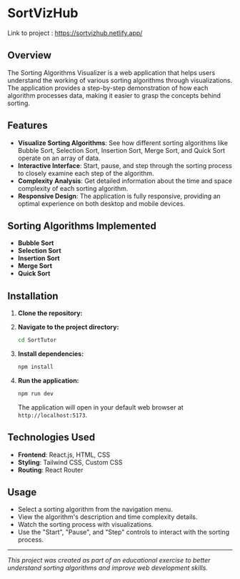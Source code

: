 # SortVizHub

Link to project : https://sortvizhub.netlify.app/

## Overview

The Sorting Algorithms Visualizer is a web application that helps users understand the working of various sorting algorithms through visualizations. The application provides a step-by-step demonstration of how each algorithm processes data, making it easier to grasp the concepts behind sorting.

## Features

- **Visualize Sorting Algorithms**: See how different sorting algorithms like Bubble Sort, Selection Sort, Insertion Sort, Merge Sort, and Quick Sort operate on an array of data.
- **Interactive Interface**: Start, pause, and step through the sorting process to closely examine each step of the algorithm.
- **Complexity Analysis**: Get detailed information about the time and space complexity of each sorting algorithm.
- **Responsive Design**: The application is fully responsive, providing an optimal experience on both desktop and mobile devices.

## Sorting Algorithms Implemented

- **Bubble Sort**
- **Selection Sort**
- **Insertion Sort**
- **Merge Sort**
- **Quick Sort**

## Installation

1. **Clone the repository:**

2. **Navigate to the project directory:**
    ```bash
    cd SortTutor
    ```

3. **Install dependencies:**
    ```bash
    npm install
    ```

4. **Run the application:**
    ```bash
    npm run dev
    ```

    The application will open in your default web browser at `http://localhost:5173`.

## Technologies Used

- **Frontend**: React.js, HTML, CSS
- **Styling**: Tailwind CSS, Custom CSS
- **Routing**: React Router

## Usage

- Select a sorting algorithm from the navigation menu.
- View the algorithm's description and time complexity details.
- Watch the sorting process with visualizations.
- Use the "Start", "Pause", and "Step" controls to interact with the sorting process.

---
*This project was created as part of an educational exercise to better understand sorting algorithms and improve web development skills.*
